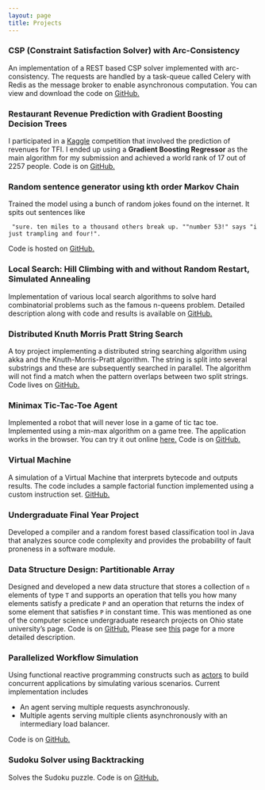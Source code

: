 ```yaml
---
layout: page
title: Projects
---
```


### CSP (Constraint Satisfaction Solver) with Arc-Consistency
An implementation of a REST based CSP solver implemented with arc-consistency. The requests are handled by a task-queue called Celery with Redis as the message broker to enable asynchronous computation.
You can view and download the code on [GitHub.](https://github.com/adijo/csp-solver-task-queues)

### Restaurant Revenue Prediction with Gradient Boosting Decision Trees
I participated in a [Kaggle](https://www.kaggle.com/c/restaurant-revenue-prediction) competition that involved the prediction of revenues for TFI. I ended up using a **Gradient Boosting Regressor** as the main algorithm for my submission and achieved a world rank of 17 out of 2257 people. Code is on [GitHub.](https://github.com/adijo/kaggle/tree/master/restaurant-revenue)

### Random sentence generator using kth order Markov Chain
Trained the model using a bunch of random jokes found on the internet. It spits out sentences like 
```
 "sure. ten miles to a thousand others break up. ""number 53!" says "i just trampling and four!".
```
Code is hosted on [GitHub.](https://github.com/adijo/markov-random-sentence-generator)

### Local Search: Hill Climbing with and without Random Restart, Simulated Annealing
Implementation of various local search algorithms to solve hard combinatorial problems such as the famous n-queens problem. Detailed description along with code and results is available on [GitHub.](https://github.com/adijo/local-search)

### Distributed Knuth Morris Pratt String Search
A toy project implementing a distributed string searching algorithm using akka and the Knuth-Morris-Pratt algorithm. The string is split into several substrings and these are subsequently searched in parallel. The algorithm will not find a match when the pattern overlaps between two split strings. Code lives on [GitHub.](https://github.com/adijo/distributed-kmp) 

### Minimax Tic-Tac-Toe Agent
Implemented a robot that will never lose in a game of tic tac toe. Implemented using a min-max algorithm on a game tree. The application works in the browser. You can try it out online [here.](https://tranquil-hamlet-6036.herokuapp.com/) Code is on [GitHub.](https://github.com/adijo/min-max-tic-tac-toe)

### Virtual Machine
A simulation of a Virtual Machine that interprets bytecode and outputs results. The code includes a sample factorial function implemented using a custom instruction set. [GitHub.](https://github.com/adijo/virtual-machine)

### Undergraduate Final Year Project
Developed a compiler and a random forest based classification tool in Java that analyzes source code complexity and provides the probability of fault proneness in a software module.

### Data Structure Design: Partitionable Array
Designed and developed a new data structure that stores a collection of `n` elements of type `T` and supports an operation that tells you how many elements satisfy a predicate `P` and an operation that returns the index of some element that satisfies `P` in constant time. This was mentioned as one of the computer science undergraduate research
projects on Ohio state university’s page. Code is on [GitHub.](https://github.com/adijo/partitionable-array) Please see [this](http://adijo.github.io/partitionable-array/) page for a more detailed description.

### Parallelized Workflow Simulation
Using functional reactive programming constructs such as [actors](http://doc.akka.io/docs/akka/2.0/scala/actors.html) to build concurrent applications by simulating various scenarios. Current implementation includes
* An agent serving multiple requests asynchronously.
* Multiple agents serving multiple clients asynchronously with an intermediary load balancer.

Code is on [GitHub.](https://github.com/adijo/parallelized-workflow-simulation)

### Sudoku Solver using Backtracking
Solves the Sudoku puzzle. Code is on [GitHub.](https://github.com/adijo/sudoku-solver)









